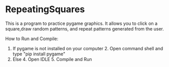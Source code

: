 # RepeatingSquares

This is a program to practice pygame graphics.
It allows you to click on a square,draw random patterns, and repeat patterns generated from the user.

How to Run and Compile:
  1. If pygame is not installed on your computer
      2. Open command shell and type "pip install pygame"
  3. Else
      4. Open IDLE
      5. Compile and Run
